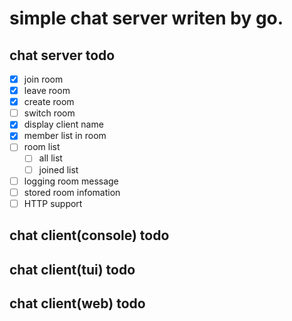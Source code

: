 # simple chat server writen by go.

## chat server todo
- [x] join room
- [x] leave room
- [x] create room
- [ ] switch room
- [x] display client name
- [x] member list in room
- [ ] room list
  - [ ] all list
  - [ ] joined list
- [ ] logging room message
- [ ] stored room infomation
- [ ] HTTP support

## chat client(console) todo

## chat client(tui) todo

## chat client(web) todo
